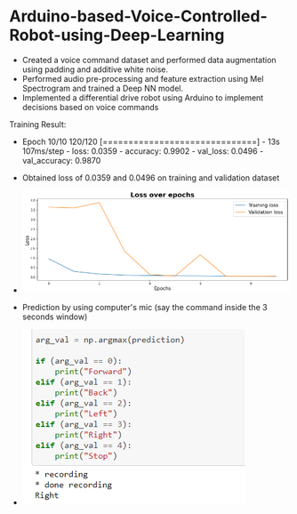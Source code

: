 # Arduino-based-Voice-Controlled-Robot-using-Deep-Learning

* Created a voice command dataset and performed data augmentation using padding and additive white noise.
* Performed audio pre-processing and feature extraction using Mel Spectrogram and trained a Deep NN model.
* Implemented a differential drive robot using Arduino to implement decisions based on voice commands

Training Result:
* Epoch 10/10
120/120 [==============================] - 13s 107ms/step - loss: 0.0359 - accuracy: 0.9902 - val_loss: 0.0496 - val_accuracy: 0.9870

* Obtained loss of 0.0359 and 0.0496 on training and validation dataset
* ![Training Loss over Epochs](https://github.com/amey-waghmare/Arduino-based-Voice-Controlled-Robot-using-Deep-Learning/blob/main/training.png?raw=true)
* Prediction by using computer's mic (say the command inside the 3 seconds window)
* ![Prediction](https://github.com/amey-waghmare/Arduino-based-Voice-Controlled-Robot-using-Deep-Learning/blob/main/Prediction.png?raw=true)
